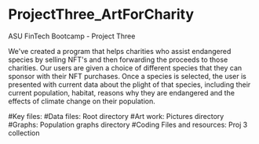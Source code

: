 # ProjectThree_ArtForCharity
ASU FinTech Bootcamp - Project Three

We've created a program that helps charities who assist endangered species by selling NFT's and then forwarding the proceeds to those charities. Our users are given a choice of different species that they can sponsor with their NFT purchases. Once a species is selected, the user is presented with current data about the plight of that species, including their current population, habitat, reasons why they are endangered and the effects of climate change on their population. 

#Key files:
#Data files: Root directory
#Art work: Pictures directory
#Graphs: Population graphs directory
#Coding Files and resources: Proj 3 collection
